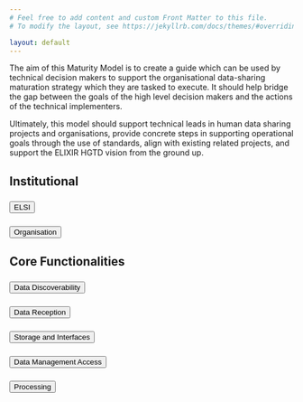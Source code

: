 ```yaml
---
# Feel free to add content and custom Front Matter to this file.
# To modify the layout, see https://jekyllrb.com/docs/themes/#overriding-theme-defaults

layout: default
---
```


The aim of this Maturity Model is to create a guide which can be used by technical decision makers to support the organisational data-sharing maturation strategy which they are tasked to execute. It should help bridge the gap between the goals of the high level decision makers and the actions of the technical implementers.

Ultimately, this model should support technical leads in human data sharing projects and organisations, provide concrete steps in supporting operational goals through the use of standards, align with existing related projects, and support the ELIXIR HGTD vision from the ground up.

<div class="bg-white">
    <h2>Institutional</h2>
    <h3>
        <button class="accordion" id="accordion-header-1" aria-expanded="false" aria-controls="accordion-panel-1" data-accordion-header>
            ELSI
        </button>
    </h3>
    <section class="panel" id="accordion-panel-1" aria-labelledby="accordion-header-1" hidden>
    <table>
        <tr>
            <th>Subdomains</th>
            <th>Indicator</th>
            <th>EOSC Interop</th>
            <th>Levels</th>
        </tr>
        <tr>
            <td>Legal Governance</td>
            <td>Legal Governance for International Agreements</td>
            <td>Legal</td>
            <td>
                <ol>
                    <li>Requirements being gathered to set legal agreements in place supporting international data sharing.</li>
                    <li>Legal agreements drafted to support international data sharing.</li>
                    <li>Legal agreements in place to support international data sharing.</li>
                    <li>Legal agreements in place to support international data sharing and a mechanism for updates exists.</li>
                </ol>
            </td>
        </tr>
    </table>
    </section>
    <h3> 
        <button class="accordion" id="accordion-header-2" aria-expanded="false" aria-controls="accordion-panel-2" data-accordion-header>
            Organisation
        </button>
    </h3>
    <section id="accordion-panel-2" aria-labelledby="accordion-header-2" hidden class="panel">
    <table>
        <tr>
            <th>Subdomains</th>
            <th>Indicator</th>
            <th>EOSC Interop</th>
            <th>Levels</th>
        </tr>
        <tr>
            <td>Governance</td>
            <td>Governance structure</td>
            <td>Org</td>
            <td>
                <ol>
                    <li>No governance body or structure in place to support the national human genomics infrastructure.</li>
                    <li>Governance structure is defined, but the governing body is not fully functional or meeting regularly.</li>
                    <li>Governance body is fully operating, led centrally, and activities are monitored based on a work plan.</li>
                    <li>Governance body is institutionalized, recognized as the lead for the national genomics data infrastructure, and is open to novel developments and supportive of international cooperation.</li>
                </ol>
            </td>
        </tr>
        <tr>
            <td>Communications</td>
            <td>Communications with User Groups</td>
            <td>Org</td>
            <td>
                <ol>
                    <li>Requirements being gathered to create a communication and outreach plan with user groups.</li>
                    <li>Communication and outreach plan with user groups drafted.</li>
                    <li>Communication and outreach plan with user groups is implemented and encourages use of the infrastructure.</li>
                    <li>The communication and outreach plan with user groups is implemented, encourages use of the international infrastructure and is regularly reviewed.</li>
                </ol>
            </td>
        </tr>
        <tr>
            <td rowspan="5">Alignment with initiatives</td>
            <td>1+ Million Genome (1+MG) National Mirror Group Alignment</td>
            <td>Org</td>
            <td>
                <ol>
                    <li>Requirements being gathered to establish a 1+MG National Mirror Group (or equivalent).</li>
                    <li>1+MG National Mirror Group (or equivalent) established.</li>
                    <li>1+MG National Mirror Group (or equivalent) established and functioning to deliver a roadmap that is compatible with 1+MG.</li>
                    <li>Demonstrated advancements and leadership of activities to support infrastructure and services that align with the 1+MG roadmap.</li>
                </ol>
            </td>
        </tr>
        <tr>
            <td>Alignment with the 1+MG Trust Framework</td>
            <td>Legal</td>
            <td>
                <ol>
                    <li>Gathering requirements for policies and agreements which align with the 1+MG Trust Framework to enable effective and secure cross-border access to sensitive human data.</li>
                    <li>Cohesive plan that aligns with the 1+MG Trust Framework drafted covering policies and agreements enabling effective and secure cross-border access to sensitive human data. </li>
                    <li>Cohesive plan that aligns with the 1+MG trust framework has been implemented at the Node level to support secure cross-border data access of sensitive human data.</li>
                    <li>Cohesive plan that aligns with the 1+MG trust framework has been implemented and enforced at the Node level and is under regular review.</li>
                </ol>
            </td>
        </tr>
        <tr>
            <td>EHDS Alignment</td>
            <td>Org</td>
            <td>
                <ol>
                    <li>Outputs of the EHDS are being analysed for benefit to the Node.</li>
                    <li>Plans drafted to implement or interoperate with the appropriate outputs of the EHDS.</li>
                    <li>Appropriate EHDS outputs implemented or interoperability established.</li>
                    <li>Node is driving or contributing to the advancement of EHDS outputs.</li>
                </ol>
            </td>
        </tr>
        <tr>
            <td>EOSC Alignment</td>
            <td>Org</td>
            <td>
                <ol>
                    <li>Outputs of the EOSC are being analysed for benefit to the Node.</li>
                    <li>Plans drafted to implement or interoperate with the appropriate outputs of the EOSC.</li>
                    <li>Appropriate EOSC outputs implemented or interoperability established.</li>
                    <li>Node is driving or contributing to the advancement of EOSC outputs.</li>
                </ol>
            </td>
        </tr>
        <tr>
            <td>National Genomic Programme</td>
            <td>Legal</td>
            <td>
                <ol>
                    <li>Requirements being gathered to form a mutual connection between the Node's activities and the current National or Regional Genomic Programme.</li>
                    <li>Plan drafted and key individuals identified for forming a mutual connection between the Node's activities and the current National or Regional Genomic Programme.</li>
                    <li>Human data activities of the Node and the current National or Regional Genomic Programme are harmonised and collaborating.</li>
                    <li>Human data activities of the Node and the current National or Regional Genomic Programme are harmonised and the Programme is utilising ELIXIR tools, services and/or knowledge. A plan is in place to ensure the continuity of this collaboration.</li>
                </ol>
            </td>
        </tr>
        <tr>
            <td>Long-term Funding</td>
            <td>Planning and secured funding</td>
            <td>Org</td>
            <td>
                <ol>
                    <li>Requirements being gathered to create a long term funding plan to support the operation of the Infrastructure.</li>
                    <li>Developed a national plan to secure long term funding for the operation of the infrastructure, initial (4-5 year) funding has been secured.</li>
                    <li>Long term funding secured for the national infrastructure.</li>
                    <li>Long term sustainability plan in place.</li>
                </ol>
            </td>
        </tr>
        <tr>
            <td>Sustainability</td>
            <td>Business Plan</td>
            <td>Org</td>
            <td>
                <ol>
                    <li>Requirements being gathered to create a business plan to support the infrastructure.</li>
                    <li>Business plan drafted to support the infrastructure.</li>
                    <li>Business plan has been deployed and is currently helping to sustain the infrastructure.</li>
                    <li>Business plan to support the infrastructure is operating, is periodically evaluated for optimization, taking into account developments.</li>
                </ol>
            </td>
        </tr>
        <tr>
            <td rowspan="3">Capacity Building</td>
            <td>ELSI Capacity</td>
            <td>Org</td>
            <td>
                <ol>
                    <li>Requirements being gathered for national capacity supporting ELSI concerns of human genomic data sharing, currently covered ad hoc.</li>
                    <li>ELSI capacity requirements are drafted and recruiting is underway.  Full national capacity needs are not yet met.</li>
                    <li>Current ELSI national capacity needs met.</li>
                    <li>Current ELSI national capacity needs are met and there is a plan for expansion or change as the Node advances.</li>
                </ol>
            </td>
        </tr>
        <tr>
            <td>Technical Capacity</td>
            <td>Org</td>
            <td>
                <ol>
                    <li>Requirements being gathered for national capacity supporting technical requirements for human genomic data sharing, currently covered ad hoc.</li>
                    <li>Technical capacity requirements are drafted and recruiting is underway.  Full national capacity needs are not yet met.</li>
                    <li>Current technical national capacity needs met.</li>
                    <li>Current technical national capacity needs are met and there is a plan for expansion or change as the Node advances.</li>
                </ol>
            </td>
        </tr>
        <tr>
            <td>Training</td>
            <td>Org</td>
            <td>
                <ol>
                    <li>Requirements being gathered to create a training program to support onboarding and advancement within the infrastructure.</li>
                    <li>Node training program drafted.</li>
                    <li>Consistent Node training programs are implemented and support alignment with the international infrastructure.</li>
                    <li>Consistent Node training programs are implemented, support alignment with the international infrastructure, and are consistently reviewed and updated.</li>
                </ol>
            </td>
        </tr>
    </table>
    </section>
</div>

<div class="bg-white">
    <h2>Core Functionalities</h2>
    <h3>
        <button class="accordion" id="accordion-header-3" aria-expanded="false" aria-controls="accordion-panel-3" data-accordion-header>
            Data Discoverability
        </button>
    </h3>
    <section class="panel" id="accordion-panel-3" aria-labelledby="accordion-header-3" hidden>
        <table>
            <tr>
                <th>Subdomains</th>
                <th>Indicator</th>
                <th>EOSC Interop</th>
                <th>Levels</th>
            </tr>
            <tr>
                <td>Data Discoverability Technical Concerns</td>
                <td>Data Discovery Functionalities</td>
                <td>Tech</td>
                <td>
                    <ol>
                        <li>Requirements being gathered for the implementation of data discovery functionalities aligned with the 1+MG proof of concept.</li>
                        <li>A plan is drafted to implement the data discovery elements of the 1+MG proof of concept system.</li>
                        <li>The data discovery elements of the 1+MG proof of concept system have been fully deployed at a Node level.</li>
                        <li>The data discovery elements of the 1+MG proof of concept have been deployed at the Node level, are fully connected with the complete end-to-end system and a plan is in place to update and expand the data discovery capabilities as the needs and standards evolve.</li>
                    </ol>
                </td>
            </tr>
            <tr>
                <td>Data Discoverability Semantics</td>
                <td>Metadata structure</td>
                <td>Semantic</td>
                <td>
                    <ol>
                        <li>Requirements being gathered for metadata structure standardisation needs.</li>
                        <li>Metadata structure standards drafted that are interoperable with the 1+MG network.</li>
                        <li>Metadata structure standards established that are interoperable with the 1+MG network and are deployed at a Node level.</li>
                        <li>Interoperable metadata structure to support data findability are established, deployed at a Node level, enforced, and open to opportunities and upgrade.</li>
                    </ol>
                </td>
            </tr>
            <tr>
                <td>Data Discoverability Legal Concerns</td>
                <td>Metadata Sharing and Access Policies</td>
                <td>Legal</td>
                <td>
                    <ol>
                        <li>Requirements being gathered for metadata sharing and access policy needs.</li>
                        <li>Metadata access policies are drafted.</li>
                        <li>Metadata access policies created to support data findability within the federated European human data ecosystem.</li>
                        <li>Metadata access policies to support data findability are established, enforced, and open to opportunities and advancement.</li>
                    </ol>
                </td>
            </tr>
        </table>
    </section>
    <h3>
        <button class="accordion" id="accordion-header-4" aria-expanded="false" aria-controls="accordion-panel-4" data-accordion-header>
            Data Reception
        </button>
    </h3>
    <section class="panel" id="accordion-panel-4" aria-labelledby="accordion-header-4" hidden>
        <table>
            <tr>
                <th>Subdomains</th>
                <th>Indicator</th>
                <th>EOSC Interop</th>
                <th>Levels</th>
            </tr>
            <tr>
                <td>Data Reception Technical Concerns</td>
                <td>Data Reception APIs</td>
                <td>Tech</td>
                <td>
                    <ol>
                        <li>Requirements being gathered for data reception standardisation mechanisms to ensure consistent data reception.</li>
                        <li>Data reception standardisation mechanisms are drafted to ensure consistent data reception.</li>
                        <li>Data reception mechanisms to ensure consistent data reception are deployed at a Node level.</li>
                        <li>Data reception standardisation mechanisms to ensure consistent data reception and access are deployed, enforced and open to opportunity and upgrade.</li>
                    </ol>
                </td>
            </tr>
            <tr>
                <td rowspan="2">Data Reception Semantics</td>
                <td>Data Reception Standards</td>
                <td>Semantic</td>
                <td>
                    <ol>
                        <li>Metadata quality control metrics requirements being gathered, such as data standards, file formats, or relevant ontologies.</li>
                        <li>Data and metadata standards, interoperable file formats, and relevant ontologies are chosen, may be suggested to users, but not yet enforced.</li>
                        <li>Minimal metadata requirements are enforced, data standards, formats, and ontologies are suggested.</li>
                        <li>Minimal metadata is required and internationally interoperable data standards, file formats, and ontologies are required and enforced and under regular review.</li>
                    </ol>
                </td>
            </tr>
            <tr>
                <td>Data Reception Quality Control Standards</td>
                <td>Semantic</td>
                <td>
                    <ol>
                        <li>Information being gathered for data quality control requirements.</li>
                        <li>Data quality control requirements have been drafted, but are not yet enforced, potentially with manual review</li>
                        <li>Data quality control requirements are enforced with manual review.</li>
                        <li>Data quality control requirements are enforced, automated and under review in line international quality standards.</li>
                    </ol>
                </td>
            </tr>
            <tr>
                <td>Data Reception Organisational Concerns</td>
                <td>Data Quality Control Procedures</td>
                <td>Org</td>
                <td>
                    <ol>
                        <li>Requirements being gathered to draft data quality control procedures to ensure consistent data reception.</li>
                        <li>Data quality control procedures are drafted to ensure consistent data reception.</li>
                        <li>Data quality control procedures to ensure consistent data reception are deployed at a Node level.</li>
                        <li>Data quality control procedures to ensure consistent data reception are deployed, enforced and open to opportunity and upgrade.</li>
                    </ol>
                </td>
            </tr>
        </table>
    </section>
    <h3>
        <button class="accordion" id="accordion-header-5" aria-expanded="false" aria-controls="accordion-panel-5" data-accordion-header>
            Storage and Interfaces
        </button>
    </h3>
    <section class="panel" id="accordion-panel-5" aria-labelledby="accordion-header-5" hidden>
        <table>
            <tr>
                <th>Subdomains</th>
                <th>Indicator</th>
                <th>EOSC Interop</th>
                <th>Levels</th>
            </tr>
            <tr>
                <td>Secure Storage and Interfaces Technical Concerns</td>
                <td>Storage and Interface APIs</td>
                <td>Tech</td>
                <td>
                    <ol>
                        <li>Requirements being gathered for secure data storage and submission and retrieval APIs.</li>
                        <li>Secure data storage and submission and retrieval APIs are drafted.</li>
                        <li>Secure data storage and submission and retrieval APIs are deployed at a Node level.</li>
                        <li>Secure data storage and submission and retrieval APIs are deployed, enforced and open to opportunity and upgrade.</li>
                    </ol>
                </td>
            </tr>
            <tr>
                <td>Storage and Interfaces Organisational Concerns</td>
                <td>Physical Infrastructure for Data Storage</td>
                <td>Org</td>
                <td>
                    <ol>
                        <li>Physical hardware needs are drafted to support the storage needs of the national human data network.</li>
                        <li>Storage needs have been drafted and planned to support the national human data network. Some hardware acquisition or contract negotiations with an external storage provider may have occurred.</li>
                        <li>Current storage needs to support the national human data network have been met including mechanisms to prevent data loss.</li>
                        <li>Current storage needs to support the national human data network have been met and there is a plan for expansion or change as the Node advances.</li>
                    </ol>
                </td>
            </tr>
            <tr>
                <td>Storage and Interfaces Legal Concerns</td>
                <td>Data Storage Policies</td>
                <td>Legal</td>
                <td>
                    <ol>
                        <li>Requirements being gathered for data storage and storage security policies.</li>
                        <li>Data storage and storage security policies have been drafted and approved by appropriate bodies.</li>
                        <li>Data storage and storage security policies are implemented and enforced.</li>
                        <li>Data storage and storage security policies are enforced, regularly reviewed and open to opportunity and upgrade.</li>
                    </ol>
                </td>
            </tr>
        </table>
    </section>
    <h3>
        <button class="accordion" id="accordion-header-6" aria-expanded="false" aria-controls="accordion-panel-6" data-accordion-header>
            Data Management Access
        </button>
    </h3>
    <section class="panel" id="accordion-panel-6" aria-labelledby="accordion-header-6" hidden>
        <table>
            <tr>
                <th>Subdomains</th>
                <th>Indicator</th>
                <th>EOSC Interop</th>
                <th>Levels</th>
            </tr>
            <tr>
                <td>Data Management Access Technical Concerns</td>
                <td>Data Access Mechanisms</td>
                <td>Tech</td>
                <td>
                    <ol>
                        <li>Requirements being gathered for the system to support data access across borders using Life Science AAI or compatible system.</li>
                        <li>Plan to implement a system has been drafted to support data access across borders using Life Science AAI or compatible system.</li>
                        <li>Life Science AAI or compatible system implemented at the Node level to support data access across borders.</li>
                        <li>Life Science AAI or compatible system is deployed, regularly reviewed and open to opportunity and upgrade.</li>
                    </ol>
                </td>
            </tr>
            <tr>
                <td rowspan="2">Data Management Access Semantics</td>
                <td>Data Access Requestor User ID</td>
                <td>Semantic</td>
                <td>
                    <ol>
                        <li>Ad hoc collecting of data requestor identifying information.  Gathering requirements to implement a standardised data requestor user ID and credentials.</li>
                        <li>Plan drafted to implement a standardised data requestor user ID, such as the one that is part of Life Science AAI.</li>
                        <li>Standardised data requestor user ID, such as the one that is part of Life Science AAI, has been implemented.</li>
                        <li>Standardised data requestor user ID, such as the one that is part of Life Science AAI, has been implemented, is regularly reviewed, and is open to opportunity and upgrade.</li>
                    </ol>
                </td>
            </tr>
            <tr>
                <td>Data Use Semantics</td>
                <td>Semantic</td>
                <td>
                    <ol>
                        <li>No or ad hoc labeling of datasets for allowed usage.  Requirements being gathered to implement a consistent ontology for data usage.</li>
                        <li>Plan drafted to implement a consistent ontology for data usage at the Node level.</li>
                        <li>Internationally compatible ontology of data usage has been implemented at the Node level.</li>
                        <li>Internationally compatible ontology of data usage has been implemented at the Node level, is regularly reviewed and feeds back to the ontology creators for updates and expansion.</li>
                    </ol>
                </td>
            </tr>
            <tr>
                <td>Data Management Access Legal Concerns</td>
                <td>Data Access Policies</td>
                <td>Legal</td>
                <td>
                    <ol>
                        <li>Requirements being gathered for Node policies on data access.</li>
                        <li>Data access policies are drafted.</li>
                        <li>Data access policies are deployed at a Node level.</li>
                        <li>Data access policies deployed, enforced and open to opportunity and upgrade.</li>
                    </ol>
                </td>
            </tr>
        </table>
    </section>
    <h3>
        <button class="accordion" id="accordion-header-7" aria-expanded="false" aria-controls="accordion-panel-7" data-accordion-header>
            Processing
        </button>
    </h3>
    <section class="panel" id="accordion-panel-7" aria-labelledby="accordion-header-7" hidden>
        <table>
            <tr>
                <th>Subdomains</th>
                <th>Indicator</th>
                <th>EOSC Interop</th>
                <th>Levels</th>
            </tr>
            <tr>
                <td>Data Processing Technical Concerns</td>
                <td>Data Processing Technical Infrastructure</td>
                <td>Tech</td>
                <td>
                    <ol>
                        <li>Requirements being gathered for the technical infrastructure to support data processing.</li>
                        <li>Technical infrastructure plans to support data processing are drafted.</li>
                        <li>Technical infrastructure for data processing is deployed at the Node level.</li>
                        <li>Technical infrastructure for data processing is deployed, enforced, and open to opportunity and upgrade.</li>
                    </ol>
                </td>
            </tr>
            <tr>
                <td>Data Processing Organisational Concerns</td>
                <td>Data Processing Capacity</td>
                <td>Org</td>
                <td>
                    <ol>
                        <li>Processing requirements being gathered to support the needs of the national human data network.</li>
                        <li>Processing needs have been drafted and planned to support the national human data network. Some hardware acquisition or contract negotiations with an external cloud provider may have occurred.</li>
                        <li>Current processing needs to support the national human data network have been met.</li>
                        <li>Current processing needs to support the national human data network have been met, are regularly reviewed and there is a plan for expansion or change as the Node advances.</li>
                    </ol>
                </td>
            </tr>
            <tr>
                <td>Data Processing Legal Concerns</td>
                <td>Data Processing Service Terms (eg, Node agreement with the cloud provider and user agreement with Node)</td>
                <td>Legal</td>
                <td>
                    <ol>
                        <li>Requirements being gathered for data processing policies.</li>
                        <li>Data processing policies drafted.</li>
                        <li>Data processing policies are deployed at the Node level.</li>
                        <li>Data processing policies are deployed, enforced and reviewed regularly.</li>
                    </ol>
                </td>
            </tr>
        </table>
    </section>
</div>
